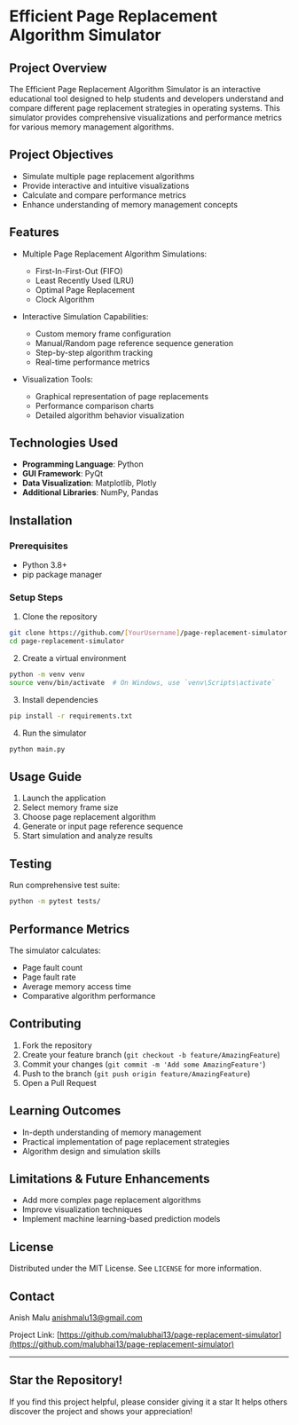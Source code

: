 # Efficient Page Replacement Algorithm Simulator 

##  Project Overview
The Efficient Page Replacement Algorithm Simulator is an interactive educational tool designed to help students and developers understand and compare different page replacement strategies in operating systems. This simulator provides comprehensive visualizations and performance metrics for various memory management algorithms.

##  Project Objectives
- Simulate multiple page replacement algorithms
- Provide interactive and intuitive visualizations
- Calculate and compare performance metrics
- Enhance understanding of memory management concepts

##  Features
- Multiple Page Replacement Algorithm Simulations:
  * First-In-First-Out (FIFO)
  * Least Recently Used (LRU)
  * Optimal Page Replacement
  * Clock Algorithm

- Interactive Simulation Capabilities:
  * Custom memory frame configuration
  * Manual/Random page reference sequence generation
  * Step-by-step algorithm tracking
  * Real-time performance metrics

- Visualization Tools:
  * Graphical representation of page replacements
  * Performance comparison charts
  * Detailed algorithm behavior visualization

##  Technologies Used
- **Programming Language**: Python
- **GUI Framework**: PyQt
- **Data Visualization**: Matplotlib, Plotly
- **Additional Libraries**: NumPy, Pandas

##  Installation

### Prerequisites
- Python 3.8+
- pip package manager

### Setup Steps
1. Clone the repository
```bash
git clone https://github.com/[YourUsername]/page-replacement-simulator.git
cd page-replacement-simulator
```

2. Create a virtual environment
```bash
python -m venv venv
source venv/bin/activate  # On Windows, use `venv\Scripts\activate`
```

3. Install dependencies
```bash
pip install -r requirements.txt
```

4. Run the simulator
```bash
python main.py
```

##  Usage Guide
1. Launch the application
2. Select memory frame size
3. Choose page replacement algorithm
4. Generate or input page reference sequence
5. Start simulation and analyze results

##  Testing
Run comprehensive test suite:
```bash
python -m pytest tests/
```

##  Performance Metrics
The simulator calculates:
- Page fault count
- Page fault rate
- Average memory access time
- Comparative algorithm performance

##  Contributing
1. Fork the repository
2. Create your feature branch (`git checkout -b feature/AmazingFeature`)
3. Commit your changes (`git commit -m 'Add some AmazingFeature'`)
4. Push to the branch (`git push origin feature/AmazingFeature`)
5. Open a Pull Request

##  Learning Outcomes
- In-depth understanding of memory management
- Practical implementation of page replacement strategies
- Algorithm design and simulation skills

##  Limitations & Future Enhancements
- Add more complex page replacement algorithms
- Improve visualization techniques
- Implement machine learning-based prediction models

##  License
Distributed under the MIT License. See `LICENSE` for more information.

##  Contact
Anish Malu 
anishmalu13@gmail.com

Project Link: [https://github.com/malubhai13/page-replacement-simulator](https://github.com/malubhai13/page-replacement-simulator)

---

##  Star the Repository!
If you find this project helpful, please consider giving it a star It helps others discover the project and shows your appreciation!
